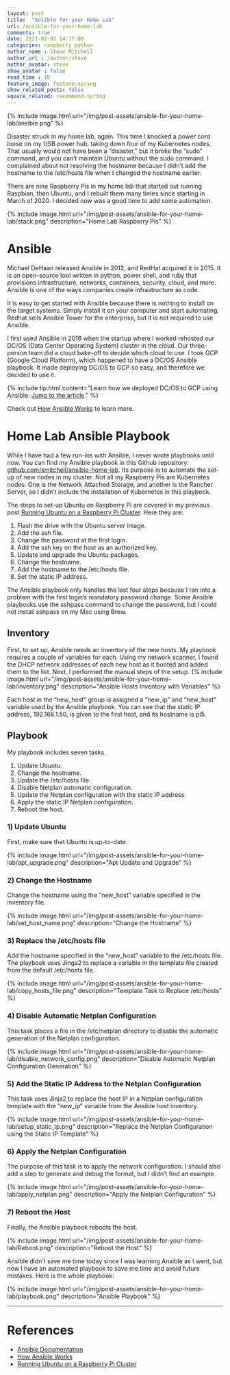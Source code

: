 ```yaml
---
layout: post
title:  "Ansible for your Home Lab"
url: /ansible-for-your-home-lab
comments: true
date: 2021-01-02 14:17:00
categories: raspberry python
author_name : Steve Mitchell
author_url : /author/steve
author_avatar: steve
show_avatar : false
read_time : 10
feature_image: feature-spring
show_related_posts: false
square_related: recommend-spring
---
```

{% include image.html url="/img/post-assets/ansible-for-your-home-lab/ansible.png" %}

Disaster struck in my home lab, again. This time I knocked a power cord loose on my USB power hub, taking down four of my Kubernetes nodes. That usually would not have been a “disaster,” but it broke the “sudo” command, and you can’t maintain Ubuntu without the sudo command. I complained about not resolving the hostname because I didn’t add the hostname to the /etc/hosts file when I changed the hostname earlier.

There are nine Raspberry Pis in my home lab that started out running Raspbian, then Ubuntu, and I rebuilt them many times since starting in March of 2020. I decided now was a good time to add some automation.

{% include image.html url="/img/post-assets/ansible-for-your-home-lab/stack.png" description="Home Lab Raspberry Pis" %}

# Ansible
Michael DeHaan released Ansible in 2012, and RedHat acquired it in 2015. It is an open-source tool written in python, power shell, and ruby that provisions infrastructure, networks, containers, security, cloud, and more. Ansible is one of the ways companies create infrastructure as code.

It is easy to get started with Ansible because there is nothing to install on the target systems. Simply install it on your computer and start automating. Redhat sells Ansible Tower for the enterprise, but it is not required to use Ansible.

I first used Ansible in 2016 when the startup where I worked rehosted our DC/OS (Data Center Operating System) cluster in the cloud. Our three-person team did a cloud bake-off to decide which cloud to use. I took GCP (Google Cloud Platform), which happened to have a DC/OS Ansible playbook. It made deploying DC/OS to GCP so easy, and therefore we decided to use it.

{% include tip.html content="Learn how we deployed DC/OS to GCP using Ansible: <a href='/dcos-on-gcp'>Jump to the article</a>." %}

Check out [How Ansible Works](https://www.ansible.com/overview/how-ansible-works) to learn more.

# Home Lab Ansible Playbook

While I have had a few run-ins with Ansible, I never wrote playbooks until now. You can find my Ansible playbook in this Github repository: [github.com/smitchell/ansible-home-lab](https://github.com/smitchell/ansible-home-lab). Its purpose is to automate the set-up of new nodes in my cluster. Not all my Raspberry Pis are Kubernetes nodes. One is the Network Attached Storage, and another is the Rancher Server, so I didn’t include the installation of Kubernetes in this playbook.

The steps to set-up Ubuntu on Raspberry Pi are covered in my previous post [Running Ubuntu on a Raspberry Pi Cluster](/running-ubuntu-on-rpi). Here they are:

1. Flash the drive with the Ubuntu server image.
1. Add the ssh file.
1. Change the password at the first login.
1. Add the ssh key on the host as an authorized key.
1. Update and upgrade the Ubuntu packages.
1. Change the hostname.
1. Add the hostname to the /etc/hosts file.
1. Set the static IP address.

The Ansible playbook only handles the last four steps because I ran into a problem with the first login’s mandatory password change. Some Ansible playbooks use the sshpass command to change the password, but I could not install sshpass on my Mac using Brew.

## Inventory
First, to set up, Ansible needs an inventory of the new hosts. My playbook requires a couple of variables for each. Using my network scanner, I found the DHCP network addresses of each new host as it booted and added them to the list. Next, I performed the manual steps of the setup. 
{% include image.html url="/img/post-assets/ansible-for-your-home-lab/inventory.png" description="Ansible Hosts Inventory with Variables" %}

Each host in the “new_host” group is assigned a “new_ip” and “new_host” variable used by the Ansible playbook. You can see that the static IP address, 192.168.1.50, is given to the first host, and its hostname is pi5.

## Playbook
My playbook includes seven tasks.

1. Update Ubuntu.
1. Change the hostname.
1. Update the /etc/hosts file.
1. Disable Netplan automatic configuration.
1. Update the Netplan configuration with the static IP address.
1. Apply the static IP Netplan configuration.
1. Reboot the host.

### 1) Update Ubuntu
First, make sure that Ubuntu is up-to-date.

{% include image.html url="/img/post-assets/ansible-for-your-home-lab/apt_upgrade.png" description="Apt Update and Upgrade" %}

### 2) Change the Hostname
Change the hostname using the “new_host” variable specified in the inventory file.

{% include image.html url="/img/post-assets/ansible-for-your-home-lab/set_host_name.png" description="Change the Hostname" %}

### 3) Replace the /etc/hosts file
Add the hostname specified in the “new_host” variable to the /etc/hosts file. The playbook uses Jinga2 to replace a variable in the template file created from the default /etc/hosts file.

{% include image.html url="/img/post-assets/ansible-for-your-home-lab/copy_hosts_file.png" description="Template Task to Replace /etc/hosts" %}

### 4) Disable Automatic Netplan Configuration
This task places a file in the /etc/netplan directory to disable the automatic generation of the Netplan configuration.

{% include image.html url="/img/post-assets/ansible-for-your-home-lab/disable_network_config.png" description="Disable Automatic Netplan Configuration Generation" %}

### 5) Add the Static IP Address to the Netplan Configuration
This task uses Jinja2 to replace the host IP in a Netplan configuration template with the “new_ip” variable from the Ansible host inventory.

{% include image.html url="/img/post-assets/ansible-for-your-home-lab/setup_static_ip.png" description="Replace the Netplan Configuration using the Static IP Template" %}

### 6) Apply the Netplan Configuration
The purpose of this task is to apply the network configuration. I should also add a step to generate and debug the format, but I didn’t find an example.

{% include image.html url="/img/post-assets/ansible-for-your-home-lab/apply_netplan.png" description="Apply the Netplan Configuration" %}

### 7) Reboot the Host
Finally, the Ansible playbook reboots the host.

{% include image.html url="/img/post-assets/ansible-for-your-home-lab/Reboot.png" description="Reboot the Host" %}

Ansible didn’t save me time today since I was learning Ansible as I went, but now I have an automated playbook to save me time and avoid future mistakes.
Here is the whole playbook:

{% include image.html url="/img/post-assets/ansible-for-your-home-lab/playbook.png" description="Ansible Playbook" %}

----
# References
* [Ansible Documentation](https://docs.ansible.com/?extIdCarryOver=true&sc_cid=701f2000001OH7YAAW)
* [How Ansible Works](https://www.ansible.com/overview/how-ansible-works)
* [Running Ubuntu on a Raspberry Pi Cluster](https://smitchell.github.io/running-ubuntu-on-rpi)

